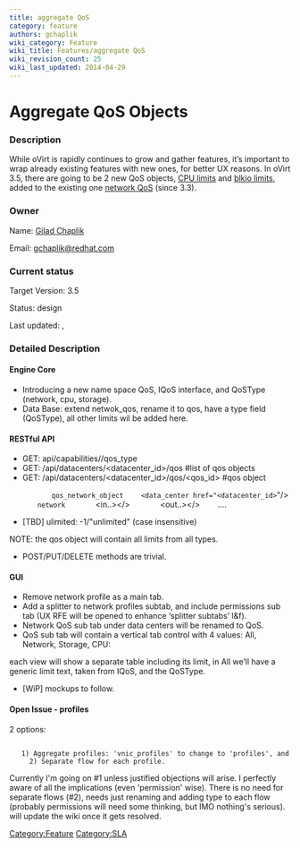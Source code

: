 ```yaml
---
title: aggregate QoS
category: feature
authors: gchaplik
wiki_category: Feature
wiki_title: Features/aggregate QoS
wiki_revision_count: 25
wiki_last_updated: 2014-04-29
---
```


# Aggregate QoS Objects

### Description

While oVirt is rapidly continues to grow and gather features, it’s important to wrap already existing features with new ones, for better UX reasons. In oVirt 3.5, there are going to be 2 new QoS objects, [CPU limits](http://www.ovirt.org/Features/CPU_SLA) and [blkio limits](http://www.ovirt.org/Features/blkio-support), added to the existing one [network QoS](http://www.ovirt.org/Features/Network_QoS) (since 3.3).

### Owner

Name: [ Gilad Chaplik](User:gchaplik)

Email: <gchaplik@redhat.com>

### Current status

Target Version: 3.5

Status: design

Last updated: ,

### Detailed Description

#### Engine Core

*   Introducing a new name space QoS, IQoS interface, and QoSType (network, cpu, storage).
*   Data Base: extend netwok_qos, rename it to qos, have a type field (QoSType), all other limits wil be added here.

#### RESTful API

*   GET: api/capabilities/<version>/qos_type
*   GET: /api/datacenters/<datacenter_id>/qos #list of qos objects
*   GET: /api/datacenters/<datacenter_id>/qos/<qos_id> #qos object

`   `<qos id=”qos_id”>
`       `<name>`qos_network_object`</name>
             `<data_center href="<datacenter_id>`"/>
`       `<type>`network`</type>
`       `<in..></>
`       `<out..></>
             ….
`   `</qos>

*   [TBD] ulimited: -1/"unlimited" (case insensitive)

NOTE: the qos object will contain all limits from all types.

*   POST/PUT/DELETE methods are trivial.

#### GUI

*   Remove network profile as a main tab.
*   Add a splitter to network profiles subtab, and include permissions sub tab (UX RFE will be opened to enhance ‘splitter subtabs’ l&f).
*   Network QoS sub tab under data centers will be renamed to QoS.
*   QoS sub tab will contain a vertical tab control with 4 values: All, Network, Storage, CPU:

each view will show a separate table including its limit, in All we’ll have a generic limit text, taken from IQoS, and the QoSType.

*   [WiP] mockups to follow.

#### Open Issue - profiles

2 options:

         1) Aggregate profiles: 'vnic_profiles' to change to 'profiles', and include a type field.
         2) Separate flow for each profile.

Currently I'm going on #1 unless justified objections will arise. I perfectly aware of all the implications (even 'permission' wise). There is no need for separate flows (#2), needs just renaming and adding type to each flow (probably permissions will need some thinking, but IMO nothing's serious). will update the wiki once it gets resolved.

<Category:Feature> <Category:SLA>
